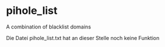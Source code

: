 # pihole_list
A combination of blacklist domains

Die Datei pihole_list.txt hat an dieser Stelle noch keine Funktion
